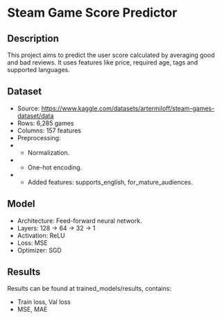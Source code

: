 # Steam Game Score Predictor

## Description
This project aims to predict the user score calculated by averaging good and bad reviews.
It uses features like price, required age, tags and supported languages.

## Dataset
- Source: https://www.kaggle.com/datasets/artermiloff/steam-games-dataset/data
- Rows: 6,285 games
- Columns: 157 features
- Preprocessing:
- - Normalization.
- - One-hot encoding.
- - Added features: supports_english, for_mature_audiences.

## Model
- Architecture: Feed-forward neural network.
- Layers: 128 -> 64 -> 32 -> 1
- Activation: ReLU
- Loss: MSE
- Optimizer: SGD

## Results
Results can be found at trained_models/results, contains:
- Train loss, Val loss
- MSE, MAE
